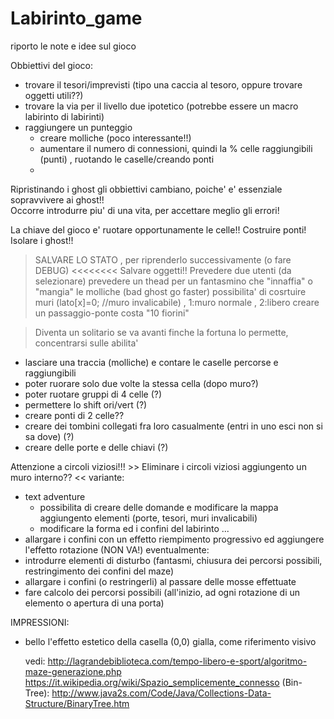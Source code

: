 # Labirinto_game

riporto le note e idee sul gioco

Obbiettivi del gioco:
- trovare il tesori/imprevisti  (tipo una caccia al tesoro, oppure trovare oggetti utili??)
- trovare la via per il livello due ipotetico  (potrebbe essere un macro labirinto di labirinti)
- raggiungere un punteggio
  - creare molliche (poco interessante!!)
  - aumentare il numero di connessioni, quindi la % celle raggiungibili (punti) , ruotando le caselle/creando ponti 
  - 
Ripristinando i ghost gli obbiettivi cambiano, poiche' e' essenziale sopravvivere ai ghost!!  
Occorre introdurre piu' di una vita, per accettare meglio gli errori!

La chiave del gioco e' ruotare opportunamente le celle!!  Costruire ponti!  Isolare i ghost!!

> SALVARE LO STATO , per riprenderlo successivamente (o fare DEBUG) <<<<<<<< Salvare oggetti!!
> Prevedere due utenti (da selezionare)
> prevedere un thead per un fantasmino che "innaffia" o "mangia" le molliche (bad ghost go faster) 
> possibilita' di cosrtuire muri (lato[x]=0; //muro invalicabile)  , 1:muro normale , 2:libero
> creare un passaggio-ponte costa "10 fiorini"


> Diventa un solitario se va avanti finche la fortuna lo permette, concentrarsi sulle abilita'
  - lasciare una traccia (molliche) e contare le caselle percorse e raggiungibili 
  - poter ruorare solo due volte la stessa cella (dopo muro?)
  - poter ruotare gruppi di 4 celle (?)
  - permettere lo shift ori/vert (?)
  - creare ponti di 2 celle??
  - creare dei tombini collegati fra loro casualmente (entri in uno esci non si sa dove) (?)
  - creare delle porte e delle chiavi (?)

Attenzione a circoli viziosi!!!  >> Eliminare i circoli viziosi aggiungento un muro interno?? <<
variante:
- text adventure  
  - possibilita di creare delle domande e modificare la mappa aggiungento elementi (porte, tesori, muri invalicabili)
  - modificare la forma ed i confini del labirinto ...
- allargare i confini  con un effetto riempimento progressivo ed aggiungere l'effetto rotazione  (NON VA!)
eventualmente:
- introdurre elementi di disturbo (fantasmi,  chiusura dei percorsi possibili,  restringimento dei confini del maze)
- allargare i confini (o restringerli) al passare delle mosse effettuate
- fare calcolo dei percorsi possibili (all'inizio, ad ogni rotazione di un elemento o apertura di una porta)

IMPRESSIONI: 
- bello l'effetto estetico della casella (0,0) gialla, come riferimento visivo

  vedi: http://lagrandebiblioteca.com/tempo-libero-e-sport/algoritmo-maze-generazione.php
        https://it.wikipedia.org/wiki/Spazio_semplicemente_connesso
       (Bin-Tree): http://www.java2s.com/Code/Java/Collections-Data-Structure/BinaryTree.htm
   
